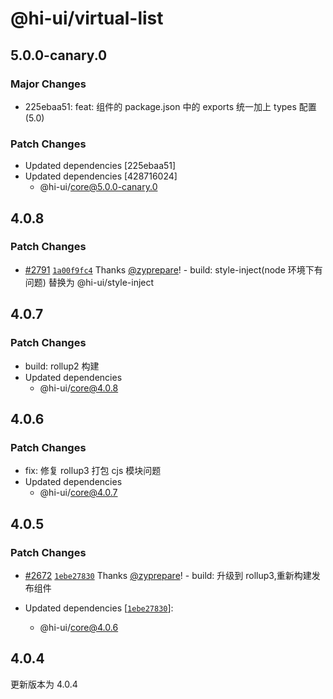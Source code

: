 # @hi-ui/virtual-list

## 5.0.0-canary.0

### Major Changes

- 225ebaa51: feat: 组件的 package.json 中的 exports 统一加上 types 配置 (5.0)

### Patch Changes

- Updated dependencies [225ebaa51]
- Updated dependencies [428716024]
  - @hi-ui/core@5.0.0-canary.0

## 4.0.8

### Patch Changes

- [#2791](https://github.com/XiaoMi/hiui/pull/2791) [`1a00f9fc4`](https://github.com/XiaoMi/hiui/commit/1a00f9fc4a44619059d7852e846b54fedbd56715) Thanks [@zyprepare](https://github.com/zyprepare)! - build: style-inject(node 环境下有问题) 替换为 @hi-ui/style-inject

## 4.0.7

### Patch Changes

- build: rollup2 构建
- Updated dependencies
  - @hi-ui/core@4.0.8

## 4.0.6

### Patch Changes

- fix: 修复 rollup3 打包 cjs 模块问题
- Updated dependencies
  - @hi-ui/core@4.0.7

## 4.0.5

### Patch Changes

- [#2672](https://github.com/XiaoMi/hiui/pull/2672) [`1ebe27830`](https://github.com/XiaoMi/hiui/commit/1ebe2783098b3a8cd980bd10076d67635463800e) Thanks [@zyprepare](https://github.com/zyprepare)! - build: 升级到 rollup3,重新构建发布组件

- Updated dependencies [[`1ebe27830`](https://github.com/XiaoMi/hiui/commit/1ebe2783098b3a8cd980bd10076d67635463800e)]:
  - @hi-ui/core@4.0.6

## 4.0.4

更新版本为 4.0.4
